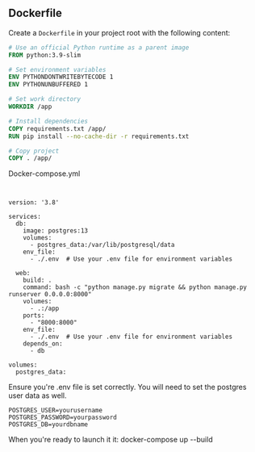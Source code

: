
## Dockerfile

Create a `Dockerfile` in your project root with the following content:

```dockerfile
# Use an official Python runtime as a parent image
FROM python:3.9-slim

# Set environment variables
ENV PYTHONDONTWRITEBYTECODE 1
ENV PYTHONUNBUFFERED 1

# Set work directory
WORKDIR /app

# Install dependencies
COPY requirements.txt /app/
RUN pip install --no-cache-dir -r requirements.txt

# Copy project
COPY . /app/
```
Docker-compose.yml
```


version: '3.8'

services:
  db:
    image: postgres:13
    volumes:
      - postgres_data:/var/lib/postgresql/data
    env_file:
      - ./.env  # Use your .env file for environment variables

  web:
    build: .
    command: bash -c "python manage.py migrate && python manage.py runserver 0.0.0.0:8000"
    volumes:
      - .:/app
    ports:
      - "8000:8000"
    env_file:
      - ./.env  # Use your .env file for environment variables
    depends_on:
      - db

volumes:
  postgres_data:
```
Ensure you're .env file is set correctly. You will need to set the postgres user data as well. 
```
POSTGRES_USER=yourusername
POSTGRES_PASSWORD=yourpassword
POSTGRES_DB=yourdbname
```
When you're ready to launch it it: docker-compose up --build
